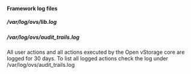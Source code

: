 #### Framework log files

##### /var/log/ovs/lib.log


##### /var/log/ovs/audit_trails.log
All user actions and all actions executed by the Open vStorage core are logged for 30 days. To list all logged actions check the log under /var/log/ovs/audit_trails.log